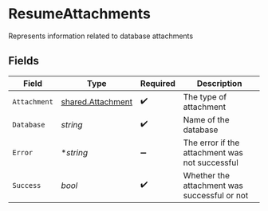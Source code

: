 # ResumeAttachments

Represents information related to database attachments


## Fields

| Field                                                         | Type                                                          | Required                                                      | Description                                                   |
| ------------------------------------------------------------- | ------------------------------------------------------------- | ------------------------------------------------------------- | ------------------------------------------------------------- |
| `Attachment`                                                  | [shared.Attachment](../../../pkg/models/shared/attachment.md) | :heavy_check_mark:                                            | The type of attachment                                        |
| `Database`                                                    | *string*                                                      | :heavy_check_mark:                                            | Name of the database                                          |
| `Error`                                                       | **string*                                                     | :heavy_minus_sign:                                            | The error if the attachment was not successful                |
| `Success`                                                     | *bool*                                                        | :heavy_check_mark:                                            | Whether the attachment was successful or not                  |